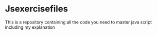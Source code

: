 # Jsexercisefiles
This is a repository containing all the code you need to master java script including my explanation

